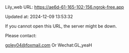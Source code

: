 Lily_web URL: https://ae6d-61-165-102-156.ngrok-free.app

Updated at: 2024-12-09 13:53:32

If you cannot open this URL, the server might be down.

Please contact: 

goley04@foxmail.com Or Wechat:GL_yeaH
